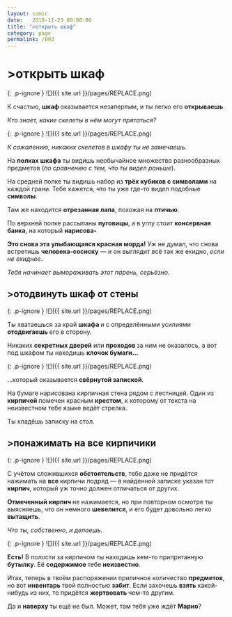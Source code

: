 ```yaml
---
layout: comic
date:   2018-11-23 00:00:00 
title: ">открыть шкаф"
category: page
permalink: /093
---
```

# >открыть шкаф

{: .p-ignore }
![]({{ site.url }}/pages/REPLACE.png)

К счастью, <strong>шкаф </strong>оказывается незапертым, и ты легко его <strong>открываешь</strong>. 

<em>Кто знает, какие скелеты в нём могут прятаться?</em>

{: .p-ignore }
![]({{ site.url }}/pages/REPLACE.png)

<em>К сожалению, никаких скелетов в шкафу ты не замечаешь.</em>

На <strong>полках шкафа</strong> ты видишь необычайное множество разнообразных предметов (<em>по сравнению с тем, что ты видел раньше</em>).

На средней полке ты видишь набор из <strong>трёх кубиков с символами</strong> на каждой грани. Тебе кажется, что ты уже где-то видел подобные <strong>символы</strong>.

Там же находится <strong>отрезанная лапа</strong>, похожая на <strong>птичью</strong>.

По верхней полке рассыпаны <strong>пуговицы</strong>, а в углу стоит <strong>консервная банка</strong>, на который <strong>нарисова-</strong>

<strong>Это снова эта улыбающаяся красная морда!</strong> Уж не думал, что снова встретишь <strong>человека-сосиску</strong> — и он выглядит всё так же ехидно, <em>если не ехиднее</em>. 

<em>Тебя начинает вымораживать этот парень, серьёзно.</em>

## >отодвинуть шкаф от стены

{: .p-ignore }
![]({{ site.url }}/pages/REPLACE.png)

Ты хватаешься за край <strong>шкафа </strong>и с определёнными усилиями <strong>отодвигаешь </strong>его в сторону.

Никаких <strong>секретных дверей</strong> или <strong>проходов </strong>за ним не оказалось, а вот под шкафом ты находишь <strong>клочок бумаги…</strong>

{: .p-ignore }
![]({{ site.url }}/pages/REPLACE.png)

…который оказывается <strong>свёрнутой запиской</strong>.

На бумаге нарисована кирпичная стена рядом с лестницей. Один из <strong>кирпичей </strong>помечен красным <strong>крестом</strong>, к которому от текста на неизвестном тебе языке ведёт стрелка.

Ты кладёшь записку на стол.

## >понажимать на все кирпичики

{: .p-ignore }
![]({{ site.url }}/pages/REPLACE.png)

С учётом сложившихся <strong>обстоятельств</strong>, тебе даже не придётся нажимать на <strong>все </strong>кирпичи подряд — в найденной записке указан тот <strong>кирпич</strong>, который уж точно должен отличаться от других.

<strong>Отмеченный кирпич </strong>не нажимается, но при повторном осмотре ты выясняешь, что он немного <strong>шевелится</strong>, и его будет довольно легко <strong>вытащить</strong>.

<em>Что ты, собственно, и делаешь.</em>

{: .p-ignore }
![]({{ site.url }}/pages/REPLACE.png)

<strong>Есть!</strong> В полости за кирпичом ты находишь кем-то припрятанную <strong>бутылку</strong>. Её <strong>содержимое </strong>тебе <strong>неизвестно</strong>.

Итак, теперь в твоём распоряжении приличное количество <strong>предметов</strong>, но вот <strong>инвентарь </strong>твой полностью <strong>забит</strong>. Если захочешь <strong>взять </strong>какой-нибудь из них, то придётся <strong>жертвовать </strong>чем-то другим.

Да и <strong>наверху </strong>ты ещё не был. Может, там тебя уже ждёт <strong>Марио</strong>?
